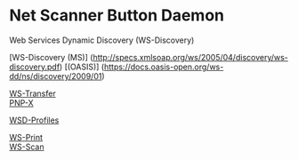 # Net Scanner Button Daemon


Web Services Dynamic Discovery (WS-Discovery)



[WS-Discovery \(MS\)] (http://specs.xmlsoap.org/ws/2005/04/discovery/ws-discovery.pdf)
          [\(OASIS\)] (https://docs.oasis-open.org/ws-dd/ns/discovery/2009/01)

[WS-Transfer](https://www.w3.org/Submission/WS-Transfer)\
[PNP-X](http://download.microsoft.com/download/a/f/7/af7777e5-7dcd-4800-8a0a-b18336565f5b/PnPX-spec.doc)

[WSD-Profiles](http://specs.xmlsoap.org/ws/2006/02/devprof/devicesprofile.pdf)

[WS-Print](http://download.microsoft.com/download/E/9/7/E974CFCB-4B3B-40CC-AF92-4F7F84477F0B/Printer.zip)\
[WS-Scan](http://download.microsoft.com/download/9/C/5/9C5B2167-8017-4BAE-9FDE-D599BAC8184A/ScanService.zip)